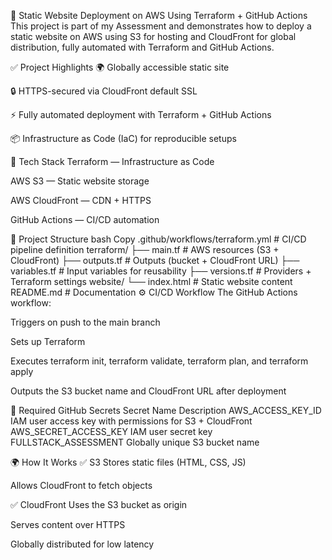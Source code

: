 🚀 Static Website Deployment on AWS Using Terraform + GitHub Actions
This project is part of my Assessment and demonstrates how to deploy a static website on AWS using S3 for hosting and CloudFront for global distribution, fully automated with Terraform and GitHub Actions.

✅ Project Highlights
🌍 Globally accessible static site

🔒 HTTPS-secured via CloudFront default SSL

⚡ Fully automated deployment with Terraform + GitHub Actions

📦 Infrastructure as Code (IaC) for reproducible setups

🔧 Tech Stack
Terraform — Infrastructure as Code

AWS S3 — Static website storage

AWS CloudFront — CDN + HTTPS

GitHub Actions — CI/CD automation

📁 Project Structure
bash
Copy
.github/workflows/terraform.yml   # CI/CD pipeline definition
terraform/
  ├── main.tf                     # AWS resources (S3 + CloudFront)
  ├── outputs.tf                   # Outputs (bucket + CloudFront URL)
  ├── variables.tf                 # Input variables for reusability
  ├── versions.tf                  # Providers + Terraform settings
website/
  └── index.html                   # Static website content
README.md                          # Documentation
⚙️ CI/CD Workflow
The GitHub Actions workflow:

Triggers on push to the main branch

Sets up Terraform

Executes terraform init, terraform validate, terraform plan, and terraform apply

Outputs the S3 bucket name and CloudFront URL after deployment

🔐 Required GitHub Secrets
Secret Name	Description
AWS_ACCESS_KEY_ID	IAM user access key with permissions for S3 + CloudFront
AWS_SECRET_ACCESS_KEY	IAM user secret key
FULLSTACK_ASSESSMENT	Globally unique S3 bucket name

🌍 How It Works
✅ S3
Stores static files (HTML, CSS, JS)

Allows CloudFront to fetch objects

✅ CloudFront
Uses the S3 bucket as origin

Serves content over HTTPS

Globally distributed for low latency
